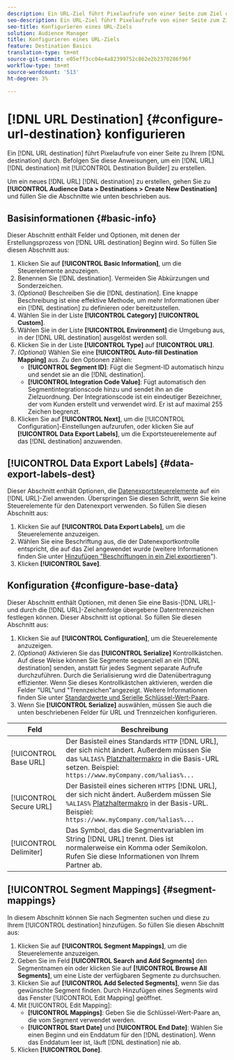 ```yaml
---
description: Ein URL-Ziel führt Pixelaufrufe von einer Seite zum Ziel durch. Befolgen Sie diese Anweisungen, um ein URL-Ziel mit dem Destination Builder zu erstellen.
seo-description: Ein URL-Ziel führt Pixelaufrufe von einer Seite zum Ziel durch. Befolgen Sie diese Anweisungen, um ein URL-Ziel mit dem Destination Builder zu erstellen.
seo-title: Konfigurieren eines URL-Ziels
solution: Audience Manager
title: Konfigurieren eines URL-Ziels
feature: Destination Basics
translation-type: tm+mt
source-git-commit: e05eff3cc04e4a82399752c862e2b2370286f96f
workflow-type: tm+mt
source-wordcount: '513'
ht-degree: 3%

---
```




# [!DNL URL Destination] {#configure-url-destination} konfigurieren

Ein [!DNL URL destination] führt Pixelaufrufe von einer Seite zu Ihrem [!DNL destination] durch. Befolgen Sie diese Anweisungen, um ein [!DNL URL] [!DNL destination] mit [!UICONTROL Destination Builder] zu erstellen.

<!-- create-url-destination.xml -->

Um ein neues [!DNL URL] [!DNL destination] zu erstellen, gehen Sie zu **[!UICONTROL Audience Data > Destinations > Create New Destination]** und füllen Sie die Abschnitte wie unten beschrieben aus.

## Basisinformationen {#basic-info}

Dieser Abschnitt enthält Felder und Optionen, mit denen der Erstellungsprozess von [!DNL URL destination] Beginn wird. So füllen Sie diesen Abschnitt aus:

1. Klicken Sie auf **[!UICONTROL Basic Information]**, um die Steuerelemente anzuzeigen.
2. Benennen Sie [!DNL destination]. Vermeiden Sie Abkürzungen und Sonderzeichen.
3. *(Optional)* Beschreiben Sie die  [!DNL destination]. Eine knappe Beschreibung ist eine effektive Methode, um mehr Informationen über ein [!DNL destination] zu definieren oder bereitzustellen.
4. Wählen Sie in der Liste **[!UICONTROL Category]** **[!UICONTROL Custom]**.
5. Wählen Sie in der Liste **[!UICONTROL Environment]** die Umgebung aus, in der [!DNL URL destination] ausgelöst werden soll.
6. Klicken Sie in der Liste **[!UICONTROL Type]** auf **[!UICONTROL URL]**.
7. *(Optional)* Wählen Sie eine  **[!UICONTROL Auto-fill Destination Mapping]** aus. Zu den Optionen zählen:
   * **[!UICONTROL Segment ID]**: Fügt die Segment-ID automatisch hinzu und sendet sie an die  [!DNL destination].
   * **[!UICONTROL Integration Code Value]**: Fügt automatisch den Segmentintegrationscode hinzu und sendet ihn an die Zielzuordnung. Der Integrationscode ist ein eindeutiger Bezeichner, der vom Kunden erstellt und verwendet wird. Er ist auf maximal 255 Zeichen begrenzt.
8. Klicken Sie auf **[!UICONTROL Next]**, um die [!UICONTROL Configuration]-Einstellungen aufzurufen, oder klicken Sie auf **[!UICONTROL Data Export Labels]**, um die Exportsteuerelemente auf das [!DNL destination] anzuwenden.

## [!UICONTROL Data Export Labels] {#data-export-labels-dest}

Dieser Abschnitt enthält Optionen, die [Datenexportsteuerelemente](../../features/data-export-controls.md) auf ein [!DNL URL]-Ziel anwenden. Überspringen Sie diesen Schritt, wenn Sie keine Steuerelemente für den Datenexport verwenden. So füllen Sie diesen Abschnitt aus:

1. Klicken Sie auf **[!UICONTROL Data Export Labels]**, um die Steuerelemente anzuzeigen.
2. Wählen Sie eine Beschriftung aus, die der Datenexportkontrolle entspricht, die auf das Ziel angewendet wurde (weitere Informationen finden Sie unter [Hinzufügen &quot;Beschriftungen in ein Ziel exportieren](/help/using/features/destinations/add-data-export-labels.md)&quot;).
3. Klicken **[!UICONTROL Save]**.

## Konfiguration {#configure-base-data}

Dieser Abschnitt enthält Optionen, mit denen Sie eine Basis-[!DNL URL]- und durch die [!DNL URL]-Zeichenfolge übergebene Datentrennzeichen festlegen können. Dieser Abschnitt ist optional. So füllen Sie diesen Abschnitt aus:

1. Klicken Sie auf **[!UICONTROL Configuration]**, um die Steuerelemente anzuzeigen.
1. *(Optional)* Aktivieren Sie das  **[!UICONTROL Serialize]** Kontrollkästchen.
Auf diese Weise können Sie Segmente sequenziell an ein [!DNL destination] senden, anstatt für jedes Segment separate Aufrufe durchzuführen. Durch die Serialisierung wird die Datenübertragung effizienter. Wenn Sie dieses Kontrollkästchen aktivieren, werden die Felder &quot;URL&quot;und &quot;Trennzeichen&quot;angezeigt. Weitere Informationen finden Sie unter [Standardwerte und Serielle Schlüssel-Wert-Paare](../../features/destinations/key-value-pairs.md).
1. Wenn Sie **[!UICONTROL Serialize]** auswählen, müssen Sie auch die unten beschriebenen Felder für URL und Trennzeichen konfigurieren.

| Feld | Beschreibung |
|--- |--- |
| [!UICONTROL Base URL] | Der Basisteil eines Standards `HTTP` [!DNL URL], der sich nicht ändert. Außerdem müssen Sie das `%ALIAS%` [Platzhaltermakro](../../features/destinations/destination-macros.md#destination-macros-defined) in die Basis-URL setzen. Beispiel: `https://www.myCompany.com/%alias%...` |
| [!UICONTROL Secure URL] | Der Basisteil eines sicheren `HTTPS` [!DNL URL], der sich nicht ändert. Außerdem müssen Sie `%ALIAS%`   [Platzhaltermakro](../../features/destinations/destination-macros.md#destination-macros-defined) in der Basis-URL. Beispiel: `https://www.myCompany.com/%alias%...` |
| [!UICONTROL Delimiter] | Das Symbol, das die Segmentvariablen im String [!DNL URL] trennt. Dies ist normalerweise ein Komma oder Semikolon. Rufen Sie diese Informationen von Ihrem Partner ab. |

## [!UICONTROL Segment Mappings] {#segment-mappings}

In diesem Abschnitt können Sie nach Segmenten suchen und diese zu Ihrem [!UICONTROL destination] hinzufügen. So füllen Sie diesen Abschnitt aus:

1. Klicken Sie auf **[!UICONTROL Segment Mappings]**, um die Steuerelemente anzuzeigen.
1. Geben Sie im Feld **[!UICONTROL Search and Add Segments]** den Segmentnamen ein oder klicken Sie auf **[!UICONTROL Browse All Segments]**, um eine Liste der verfügbaren Segmente zu durchsuchen.
1. Klicken Sie auf **[!UICONTROL Add Selected Segments]**, wenn Sie das gewünschte Segment finden. Durch Hinzufügen eines Segments wird das Fenster [!UICONTROL Edit Mapping] geöffnet.
1. Mit [!UICONTROL Edit Mapping]:
   * **[!UICONTROL Mappings]**: Geben Sie die Schlüssel-Wert-Paare an, die vom Segment verwendet werden.
   * **[!UICONTROL Start Date]** und  **[!UICONTROL End Date]**: Wählen Sie einen Beginn und ein Enddatum für den  [!DNL destination]. Wenn das Enddatum leer ist, läuft [!DNL destination] nie ab.
1. Klicken **[!UICONTROL Done]**.